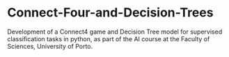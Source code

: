 # Connect-Four-and-Decision-Trees
Development of a Connect4 game and Decision Tree model for supervised classification tasks in python, as part of the AI course at the Faculty of Sciences, University of Porto.
